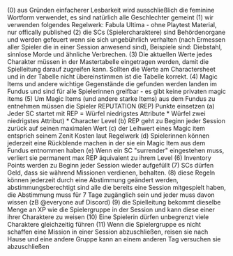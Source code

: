 (0) aus Gründen einfacherer Lesbarkeit wird ausschließlich die feminine Wortform verwendet, es sind natürlich alle Geschlechter gemeint 
(1) wir verwenden folgendes Regelwerk: Fabula Ultima - ohne Playtest Material, nur offically published
(2) die SCs (Spielercharaktere) sind Behördenorgane und werden gefeuert wenn sie sich ungebührlich verhalten (nach Ermessen aller Spieler die in einer Session anwesend sind), Beispiele sind: Diebstahl, sinnlose Morde und ähnliche Verbrechen.
(3) Die aktuellen Werte jedes Charakter müssen in der Mastertabelle eingetragen werden, damit die Spielleitung darauf zugreifen kann. Sollten die Werte am Charactersheet und in der Tabelle nicht übereinstimmen ist die Tabelle korrekt. 
(4) Magic Items und andere wichtige Gegenstände die gefunden werden landen im Fundus und sind für alle Spielerinnen greifbar - es gibt keine privaten magic items
(5) Um Magic Items (und andere starke Items) aus dem Fundus zu entnehmen müssen die Spieler REPUTATION (REP) Punkte einsetzen
	(a) Jeder SC startet mit REP = Würfel niedrigstes Attribute * Würfel zwei niedrigstes Attribut) * Character Level
	(b) REP geht zu Beginn jeder Session zurück auf seinen maximalen Wert
	(c) der Leihwert eines Magic item entsprich seinem Zenit Kosten laut Regelwerk
	(d) Spielerinnen können jederzeit eine Rückblende machen in der sie ein Magic Item aus dem Fundus entnommen haben
	(e) Wenn ein SC "surrender" eingestehen muss, verliert sie permanent max REP äquivalent zu ihrem Level
(6) Inventory Points werden zu Beginn jeder Session wieder aufgefüllt
(7) SCs dürfen Geld, dass sie während Missionen verdienen, behalten.
(8) diese Regeln können jederzeit durch eine Abstimmung geändert werden, abstimmungsberechtigt sind alle die bereits eine Session mitgespielt haben, die Abstimmung muss für 7 Tage zugänglich sein und jeder muss davon wissen (zB @everyone auf Discord)
(9) die Spielleitung bekommt dieselbe Menge an XP wie die Spielergruppe in der Session und kann diese einer ihrer Charaktere zu weisen
(10) Eine Spielerin dürfen unbegrenzt viele Charaktere gleichzeitig führen
(11) Wenn die Spielergruppe es nicht schaffen eine Mission in einer Session abzuschließen, reisen sie nach Hause und eine andere Gruppe kann an einem anderen Tag versuchen sie abzuschließen